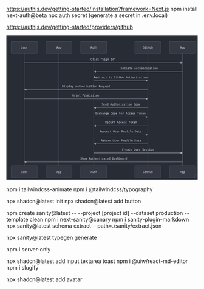 https://authjs.dev/getting-started/installation?framework=Next.js
npm install next-auth@beta
npx auth secret (generate a secret in .env.local)


https://authjs.dev/getting-started/providers/github

![img.png](img.png)

npm i tailwindcss-animate
npm i @tailwindcss/typography

npx shadcn@latest init
npx shadcn@latest add button

npm create sanity@latest -- --project [project id] --dataset production --template clean
npm i next-sanity@canary
npm i sanity-plugin-markdown
npx sanity@latest schema extract --path=./sanity/extract.json

npx sanity@latest typegen generate

npm i server-only

npx shadcn@latest add input textarea toast
npm i @uiw/react-md-editor
npm i slugify

npx shadcn@latest add avatar
